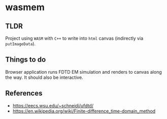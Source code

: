 # wasmem

## TLDR
Project using `WASM` with `C++` to write into `html` canvas (indirectly via `putImageData`). 

## Things to do
Browser application runs FDTD EM simulation and renders to canvas along the way. It should also be interactive.

## References
- https://eecs.wsu.edu/~schneidj/ufdtd/
- https://en.wikipedia.org/wiki/Finite-difference_time-domain_method
